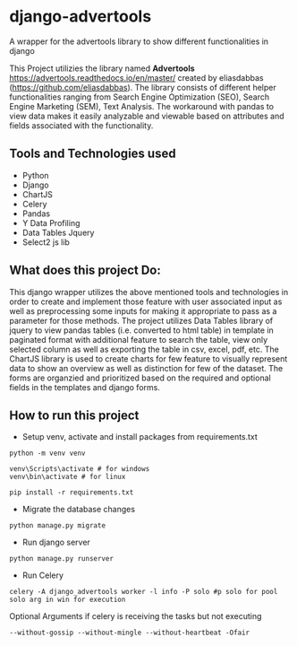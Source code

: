 # django-advertools
A wrapper for the advertools library to show different functionalities in django

This Project utilizies the library named **Advertools** https://advertools.readthedocs.io/en/master/ created by eliasdabbas (https://github.com/eliasdabbas). The library consists of different helper functionalities ranging from Search Engine Optimization (SEO), Search Engine Marketing (SEM), Text Analysis. The workaround with pandas to view data makes it easily analyzable and viewable based on attributes and fields associated with the functionality.

## Tools and Technologies used
- Python
- Django
- ChartJS
- Celery 
- Pandas 
- Y Data Profiling
- Data Tables Jquery
- Select2 js lib


## What does this project Do:

This django wrapper utilizes the above mentioned tools and technologies in order to create and implement those feature with user associated input as well as preprocessing some inputs for making it appropriate to pass as a parameter for those methods. The project utilizes Data Tables library of jquery to view pandas tables (i.e. converted to html table) in template in paginated format with additional feature to search the table, view only selected column as well as exporting the table in csv, excel, pdf, etc. The ChartJS library is used to create charts for few feature to visually represent data to show an overview as well as distinction for few of the dataset. The forms are organzied and prioritized based on the required and optional fields in the templates and django forms.


## How to run this project

- Setup venv, activate and install packages from requirements.txt
```
python -m venv venv
```
```
venv\Scripts\activate # for windows
venv\bin\activate # for linux
```
```
pip install -r requirements.txt
```

- Migrate the database changes
```
python manage.py migrate
```

- Run django server
```
python manage.py runserver
```

- Run Celery
```
celery -A django_advertools worker -l info -P solo #p solo for pool solo arg in win for execution
```

Optional Arguments if celery is receiving the tasks but not executing
```
--without-gossip --without-mingle --without-heartbeat -Ofair
```
